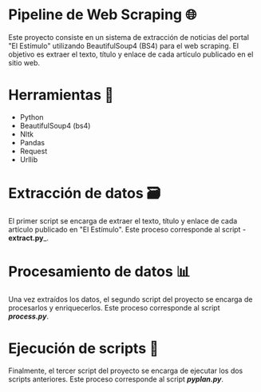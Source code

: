# Pipeline de Web Scraping 🌐

Este proyecto consiste en un sistema de extracción de noticias del portal "El Estímulo" utilizando BeautifulSoup4 (BS4) para el web scraping. El objetivo es extraer el texto, título y enlace de cada artículo publicado en el sitio web.

# Herramientas 🔧

* Python
* BeautifulSoup4 (bs4)
* Nltk
* Pandas
* Request
* Urllib


# Extracción de datos 🗃️

El primer script se encarga de extraer el texto, título y enlace de cada artículo publicado en "El Estímulo". Este proceso corresponde al script -**extract.py**_.

# Procesamiento de datos 📊

Una vez extraídos los datos, el segundo script del proyecto se encarga de procesarlos y enriquecerlos. Este proceso corresponde al script _**process.py**_.

# Ejecución de scripts 🚀

Finalmente, el tercer script del proyecto se encarga de ejecutar los dos scripts anteriores. Este proceso corresponde al script _**pyplan.py**_.
